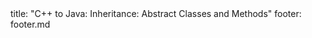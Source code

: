 <frontmatter>
title: "C++ to Java: Inheritance: Abstract Classes and Methods"
footer: footer.md
</frontmatter>

<include src="navbar.md" boilerplate />

<include src="unit-inPage-asFlat.md" boilerplate />